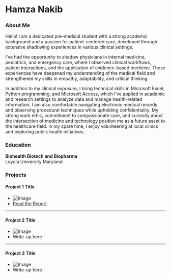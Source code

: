 # Hamza Nakib

### About Me
  Hello! I am a dedicated pre-medical student with a strong academic background and a passion for patient-centered care, developed through extensive shadowing experiences in various clinical settings.

  I’ve had the opportunity to shadow physicians in internal medicine, pediatrics, and emergency care, where I observed clinical workflows, patient interactions, and the application of evidence-based medicine. These experiences have deepened my understanding of the medical field and strengthened my skills in empathy, adaptability, and critical thinking.

  In addition to my clinical exposure, I bring technical skills in Microsoft Excel, Python programming, and Microsoft Access, which I’ve applied in academic and research settings to analyze data and manage health-related information. I am also comfortable navigating electronic medical records and observing procedural techniques while upholding confidentiality.
My strong work ethic, commitment to compassionate care, and curiosity about the intersection of medicine and technology position me as a future asset to the healthcare field. In my spare time, I enjoy volunteering at local clinics and exploring public health initiatives.



### Education
**Biohealth Biotech and Biopharma**  
Loyola University Maryland

### Projects

#### Project 1 Title
- ![Image](link-to-image)
- [Read the Report](link-to-report)

***
#### Project 2 Title
- ![Image](link-to-image)
- Write-up here

***
#### Project 3 Title
- ![Image](link-to-image)
- Write-up here
